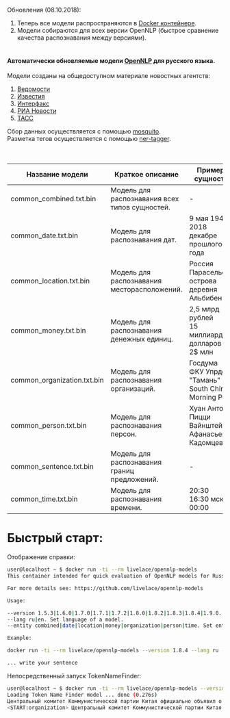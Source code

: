 Обновления (08.10.2018):

1. Теперь все модели распространяются в [Docker контейнере](https://hub.docker.com/r/livelace/opennlp-models/).
2. Модели собираются для всех версии OpenNLP (быстрое сравнение качества распознавания между версиями).
<br><br>
#### Автоматически обновляемые модели [OpenNLP](https://opennlp.apache.org/) для русского языка.

Модели созданы на общедоступном материале новостных агентств:  
  
1. [Ведомости](https://www.vedomosti.ru/)
2. [Известия](https://iz.ru/) 
3. [Интерфакс](http://www.interfax.ru/) 
4. [РИА Новости](https://ria.ru/)
5. [ТАСС](http://tass.ru)  
  

Сбор данных осуществляется с помощью [mosquito](https://github.com/livelace/mosquito).  
Разметка тегов осуществляется с помощью [ner-tagger](https://github.com/livelace/ner-tagger).
<br><br><br>

| Название модели | Краткое описание | Примеры сущностей |
|----------|----|----|
|common_combined.txt.bin |Модель для распознавания всех типов сущностей. |- |
|common_date.txt.bin |Модель для распознавания дат. |9 мая 1945<br>2018<br>декабре прошлого года |
|common_location.txt.bin |Модель для распознавания месторасположений. |Россия<br>Парасельские острова<br>деревня Альбибен |
|common_money.txt.bin |Модель для распознавания денежных единиц. |2,5 млрд рублей<br>15 миллиардов долларов<br>2$ млн |
|common_organization.txt.bin |Модель для распознавания организаций. |Госдума<br>ФКУ Упрдор "Тамань"<br>South China Morning Post |
|common_person.txt.bin |Модель для распознавания персон. |Хуан Антонио Пицци<br>Вайнштейн<br>Афанасьев-Кадомцев |
|common_sentence.txt.bin |Модель для распознавания границ предложений. |- |
|common_time.txt.bin |Модель для распознавания времени. |20:30<br>16:30 мск<br>00:00 |


# Быстрый старт:

Отображение справки:

```bash
user@localhost ~ $ docker run -ti --rm livelace/opennlp-models
This container intended for quick evaluation of OpenNLP models for Russian language whose based on various news feeds.

For more details see: https://github.com/livelace/opennlp-models

Usage:

--version 1.5.3|1.6.0|1.7.0|1.7.1|1.7.2|1.8.0|1.8.2|1.8.3|1.8.4|1.9.0. Set version of OpenNLP.
--lang ru|en. Set language of a model.
--entity combined|date|location|money|organization|person|time. Set entity type.

Example:

docker run -ti --rm livelace/opennlp-models --version 1.8.4 --lang ru --entity combined

... write your sentence
```

Непосредственный запуск TokenNameFinder:

```bash
user@localhost ~ $ docker run -ti --rm livelace/opennlp-models --version 1.8.4 --lang ru --entity combined
Loading Token Name Finder model ... done (0.276s)
Центральный комитет Коммунистической партии Китая официально объявил о расследовании в отношении главы Интерпола и по совместительству замминистра общественной безопасности КНР Мэна Хунвэя, которого подозревают в нарушении закона.
<START:organization> Центральный комитет Коммунистической партии Китая <END> официально объявил о расследовании в отношении главы <START:organization> Интерпола <END> и по совместительству замминистра общественной безопасности <START:location> КНР <END> <START:person> Мэна Хунвэя, <END> которого подозревают в нарушении закона.
```